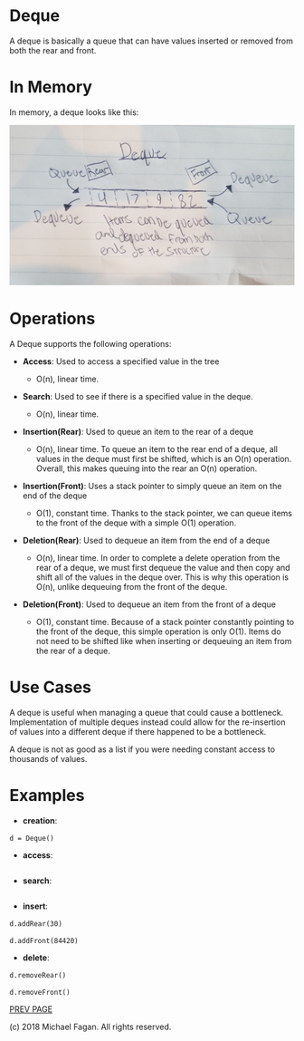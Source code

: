 # Deque

A deque is basically a queue that can have values inserted or removed from both the rear and front.

# In Memory

In memory, a deque looks like this:

![Image of Deque in Memory](images/deque_memory.jpg)

# Operations

A Deque supports the following operations:

* **Access**: Used to access a specified value in the tree
  * O(n), linear time.

* **Search**: Used to see if there is a specified value in the deque.
  * O(n), linear time.

* **Insertion(Rear)**: Used to queue an item to the rear of a deque
  * O(n), linear time. To queue an item to the rear end of a deque, all values in the deque must first be shifted, which is an O(n) operation. Overall, this makes queuing into the rear an O(n) operation.
  
* **Insertion(Front)**: Uses a stack pointer to simply queue an item on the end of the deque
  * O(1), constant time. Thanks to the stack pointer, we can queue items to the front of the deque with a simple O(1) operation.

* **Deletion(Rear)**: Used to dequeue an item from the end of a deque
  * O(n), linear time. In order to complete a delete operation from the rear of a deque, we must first dequeue the value and then copy and shift all of the values in the deque over. This is why this operation is O(n), unlike dequeuing from the front of the deque.

* **Deletion(Front)**: Used to dequeue an item from the front of a deque
  * O(1), constant time. Because of a stack pointer constantly pointing to the front of the deque, this simple operation is only O(1). Items do not need to be shifted like when inserting or dequeuing an item from the rear of a deque.

# Use Cases

A deque is useful when managing a queue that could cause a bottleneck. Implementation of multiple deques instead could allow for the re-insertion of values into a different deque if there happened to be a bottleneck.

A deque is not as good as a list if you were needing constant access to thousands of values.

# Examples

* **creation**:

~~~
d = Deque()
~~~

* **access**:

~~~

~~~

* **search**:

~~~

~~~

* **insert**:

~~~
d.addRear(30)
~~~

~~~
d.addFront(84420)
~~~

* **delete**:

~~~
d.removeRear()
~~~

~~~
d.removeFront()
~~~

[PREV PAGE](queue.md)

(c) 2018 Michael Fagan. All rights reserved.
